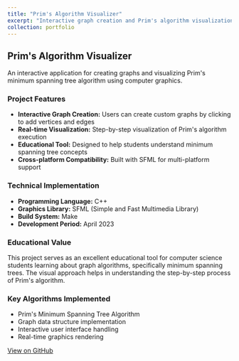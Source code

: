 ```yaml
---
title: "Prim's Algorithm Visualizer"
excerpt: "Interactive graph creation and Prim's algorithm visualization using computer graphics with C++ and SFML"
collection: portfolio
---
```


## Prim's Algorithm Visualizer

An interactive application for creating graphs and visualizing Prim's minimum spanning tree algorithm using computer graphics.

### Project Features
* **Interactive Graph Creation:** Users can create custom graphs by clicking to add vertices and edges
* **Real-time Visualization:** Step-by-step visualization of Prim's algorithm execution
* **Educational Tool:** Designed to help students understand minimum spanning tree concepts
* **Cross-platform Compatibility:** Built with SFML for multi-platform support

### Technical Implementation
* **Programming Language:** C++
* **Graphics Library:** SFML (Simple and Fast Multimedia Library)
* **Build System:** Make
* **Development Period:** April 2023

### Educational Value
This project serves as an excellent educational tool for computer science students learning about graph algorithms, specifically minimum spanning trees. The visual approach helps in understanding the step-by-step process of Prim's algorithm.

### Key Algorithms Implemented
* Prim's Minimum Spanning Tree Algorithm
* Graph data structure implementation
* Interactive user interface handling
* Real-time graphics rendering

[View on GitHub](https://github.com/KhrTim/Prim-s-Algorithm-Visualizer)